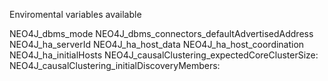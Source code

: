 
Enviromental variables available

 NEO4J_dbms_mode
NEO4J_dbms_connectors_defaultAdvertisedAddress
NEO4J_ha_serverId
NEO4J_ha_host_data
NEO4J_ha_host_coordination
NEO4J_ha_initialHosts
NEO4J_causalClustering_expectedCoreClusterSize:
NEO4J_causalClustering_initialDiscoveryMembers: